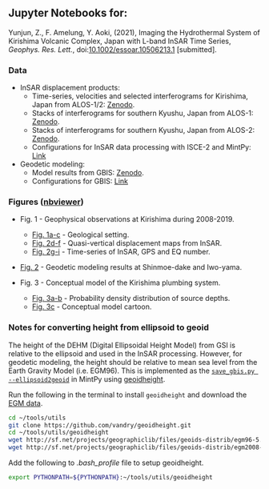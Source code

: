## Jupyter Notebooks for: ##

Yunjun, Z., F. Amelung, Y. Aoki, (2021), Imaging the Hydrothermal System of Kirishima Volcanic Complex, Japan with L-band InSAR Time Series, _Geophys. Res. Lett._, doi:[10.1002/essoar.10506213.1](https://doi.org/10.1002/essoar.10506213.1) [submitted].

### Data ###

+ InSAR displacement products:
   - Time-series, velocities and selected interferograms for Kirishima, Japan from ALOS-1/2: [Zenodo](https://zenodo.org/record/4661725).
   - Stacks of interferograms for southern Kyushu, Japan from ALOS-1: [Zenodo](https://zenodo.org/record/4499238).
   - Stacks of interferograms for southern Kyushu, Japan from ALOS-2: [Zenodo](https://zenodo.org/record/4499208).
   - Configurations for InSAR data processing with ISCE-2 and MintPy: [Link](./configs)
+ Geodetic modeling:
   - Model results from GBIS: [Zenodo](https://zenodo.org/record/4661725).
   - Configurations for GBIS: [Link](./model)

### Figures ([nbviewer](https://nbviewer.jupyter.org/github/geodesymiami/Yunjun_et_al-2021-Kirishima)) ###

+ Fig. 1 - Geophysical observations at Kirishima during 2008-2019.
   - [Fig. 1a-c](https://nbviewer.jupyter.org/github/geodesymiami/Yunjun_etal-2021-Kirishima/blob/main/Fig1_geo_setting.ipynb) - Geological setting.
   - [Fig. 2d-f](https://nbviewer.jupyter.org/github/geodesymiami/Yunjun_etal-2021-Kirishima/blob/main/Fig1_obs_maps.ipynb) - Quasi-vertical displacement maps from InSAR.
   - [Fig. 2g-i](https://nbviewer.jupyter.org/github/geodesymiami/Yunjun_etal-2021-Kirishima/blob/main/Fig1_obs_TS.ipynb) - Time-series of InSAR, GPS and EQ number.

+ [Fig. 2](https://nbviewer.jupyter.org/github/geodesymiami/Yunjun_etal-2021-Kirishima/blob/main/Fig2_obs_vs_model.ipynb) - Geodetic modeling results at Shinmoe-dake and Iwo-yama.
+ Fig. 3 - Conceptual model of the Kirishima plumbing system.
   - [Fig. 3a-b](https://nbviewer.jupyter.org/github/geodesymiami/Yunjun_etal-2021-Kirishima/blob/main/Fig3_depth_PDF.ipynb) - Probability density distribution of source depths.
   - [Fig. 3c](https://nbviewer.jupyter.org/github/geodesymiami/Yunjun_etal-2021-Kirishima/blob/main/Fig3_concept_model.ipynb) - Conceptual model cartoon.

### Notes for converting height from ellipsoid to geoid

The height of the DEHM (Digital Ellipsoidal Height Model) from GSI is relative to the ellipsoid and used in the InSAR processing. However, for geodetic modeling, the height should be relative to mean sea level from the Earth Gravity Model (i.e. EGM96). This is implemented as the [`save_gbis.py --ellipsoid2geoid`](https://github.com/insarlab/MintPy/blob/main/mintpy/save_gbis.py) in MintPy using [geoidheight](https://github.com/vandry/geoidheight).

Run the following in the terminal to install `geoidheight` and download the [EGM data](https://geographiclib.sourceforge.io/1.18/geoid.html).

```bash
cd ~/tools/utils
git clone https://github.com/vandry/geoidheight.git
cd ~/tools/utils/geoidheight
wget http://sf.net/projects/geographiclib/files/geoids-distrib/egm96-5.tar.bz2; tar xvjf egm96-5.tar.bz2
wget http://sf.net/projects/geographiclib/files/geoids-distrib/egm2008-1.tar.bz2; tar xvjf egm2008-1.tar.bz2
```

Add the following to _.bash_profile_ file to setup geoidheight.

```bash
export PYTHONPATH=${PYTHONPATH}:~/tools/utils/geoidheight
```
